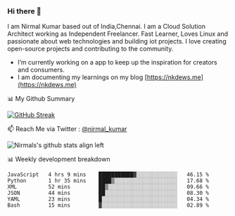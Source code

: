 ### Hi there 👋

 I am Nirmal Kumar based out of India,Chennai. I am a Cloud Solution Architect working as Independent Freelancer. Fast Learner, Loves Linux and passionate about web technologies and building iot projects. I love creating open-source projects and contributing to the community.

- I’m currently working on a app to keep up the inspiration for creators and consumers.
- I am documenting my learnings on my blog [https://nkdews.me](https://nkdews.me)


📊 My Github Summary

[![GitHub Streak](https://github-readme-streak-stats.herokuapp.com?user=nk-gears&theme=dark&hide_border=true&date_format=M%20j%5B%2C%20Y%5D)](https://git.io/streak-stats)


📫 Reach Me via  Twitter : [@nirmal_kumar](https://twitter.com/nirmal_kumar)

![Nirmals's github stats align left](https://github-readme-stats.vercel.app/api?username=nk-gears&show_icons=true)


📊 Weekly development breakdown

<!--START_SECTION:waka-->

```text
JavaScript   4 hrs 9 mins    ███████████▓░░░░░░░░░░░░░   46.15 %
Python       1 hr 35 mins    ████▒░░░░░░░░░░░░░░░░░░░░   17.68 %
XML          52 mins         ██▒░░░░░░░░░░░░░░░░░░░░░░   09.66 %
JSON         44 mins         ██░░░░░░░░░░░░░░░░░░░░░░░   08.30 %
YAML         23 mins         █░░░░░░░░░░░░░░░░░░░░░░░░   04.34 %
Bash         15 mins         ▓░░░░░░░░░░░░░░░░░░░░░░░░   02.89 %
```

<!--END_SECTION:waka-->



